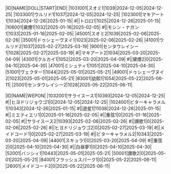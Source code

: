 |ID|NAME|DOLL|START|END|
|1031001|スオミ1|1039|2024-12-05|2024-12-25|
|1033001|ウルリド1|1037|2024-12-05|2024-12-25|
|1023001|マキアート1|1034|2024-12-26|2025-01-15|
#||トロロ1|1025|2024-12-26|2025-01-15|
|106001|黛煙1|1032|2025-01-16|2025-02-05|
#||モシン・ナガン1|1033|2025-01-16|2025-02-05|
|45001|スオミ2|1039|2025-02-06|2025-02-26|
|35001|ドゥシェーヴヌイ1|1023|2025-02-06|2025-02-26|
|41001|ウルリド2|1037|2025-02-27|2025-03-19|
|9001|センタウレイシー1|1028|2025-02-27|2025-03-19|
#||マキアート2|1034|2025-03-20|2025-04-09|
|43001|クルカイ1|1052|2025-03-20|2025-04-09|
#||黛煙2|0|2025-04-10|2025-04-30|
|47001|ミシュティ1|1051|2025-04-10|2025-04-30|
|51001|ヴェクター1|1044|2025-05-01|2025-05-21|
|49001|ドゥシェーヴヌイ2|1023|2025-05-01|2025-05-21|
|83001|幼熙1|1054|2025-05-22|2025-06-11|
|25001|センタウレイシー2|1028|2025-05-22|2025-06-11|

|ID|NAME|WEPON|
|1032001|サライスース1|10393|2024-12-05|2024-12-25|
#||ヒヨドリジョウゴ1|0|2024-12-05|2024-12-25|
|1024001|ビターキャラメル1|10343|2024-12-26|2025-01-15|
#||遊星1|11038|2024-12-26|2025-01-15|
#||ミエティエリ1|0|2025-01-16|2025-02-05|
#||重弦1|0|2025-01-16|2025-02-05|
#||サライスース2|10393|2025-02-06|2025-02-26|
#||讃歌1|0|2025-02-06|2025-02-26|
#||ヒヨドリジョウゴ2|0|2025-02-27|2025-03-19|
#||メイドコード1|0|2025-02-27|2025-03-19|
#||ビターキャラメル2|10343|2025-03-20|2025-04-09|
|44001|スキュラ1|0|2025-03-20|2025-04-09|
#||重弦2|0|2025-04-10|2025-04-30|
#||白昼夢1|0|2025-04-10|2025-04-30|
|52001|バンシィ1|10443|2025-05-01|2025-05-21|
|50001|讃歌2|0|2025-05-01|2025-05-21|
|84001|フラッシュスパーク1|0|2025-05-22|2025-06-11|
|26001|メイドコード2|0|2025-05-22|2025-06-11|
